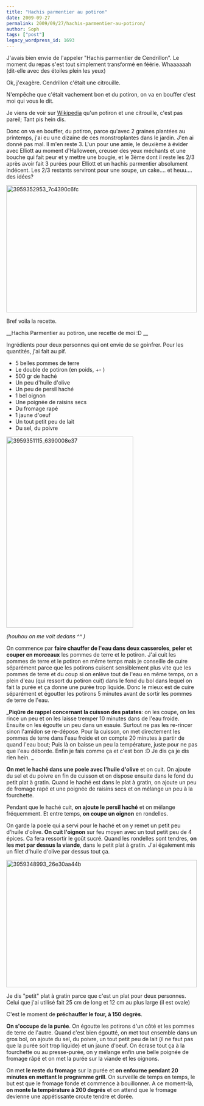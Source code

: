 ```yaml
---
title: "Hachis parmentier au potiron"
date: 2009-09-27
permalink: 2009/09/27/hachis-parmentier-au-potiron/
author: Soph
tags: ["post"]
legacy_wordpress_id: 1693
---
```


J'avais bien envie de l'appeler "Hachis parmentier de Cendrillon". Le moment du repas s'est tout simplement transformé en féérie. Whaaaaaah (dit-elle avec des étoiles plein les yeux)

Ok, j'exagère. Cendrillon c'était une citrouille.

N'empêche que c'était vachement bon et du potiron, on va en bouffer c'est moi qui vous le dit.

Je viens de voir sur [Wikipedia](http://fr.wikipedia.org/wiki/Potiron) qu'un potiron et une citrouille, c'est pas pareil; Tant pis hein dis.

Donc on va en bouffer, du potiron, parce qu'avec 2 graines plantées au printemps, j'ai eu une dizaine de ces monstroplantes dans le jardin. J'en ai donné pas mal. Il m'en reste 3. L'un pour une amie, le deuxième à évider avec Elliott au moment d'Halloween, creuser des yeux méchants et une bouche qui fait peur et y mettre une bougie, et le 3ème dont il reste les 2/3 après avoir fait 3 purées pour Elliott et un hachis parmentier absolument indécent. Les 2/3 restants serviront pour une soupe, un cake.... et heuu.... des idées?

<img class="alignnone size-full wp-image-1694" title="3959352953_7c4390c6fc" src="https://64k.be/wp-content/uploads/2009/09/3959352953_7c4390c6fc.jpg" alt="3959352953_7c4390c6fc" width="500" height="333" />

Bref voila la recette.

<!-- excerpt -->

__Hachis Parmentier au potiron, une recette de moi :D __

Ingrédients pour deux personnes qui ont envie de se goinfrer. Pour les quantités, j'ai fait au pif.
<ul>
	<li>5 belles pommes de terre</li>
	<li>Le double de potiron (en poids, +- )</li>
	<li>500 gr de haché</li>
	<li>Un peu d'huile d'olive</li>
	<li>Un peu de persil haché</li>
	<li>1 bel oignon</li>
	<li>Une poignée de raisins secs</li>
	<li>Du fromage rapé</li>
	<li>1 jaune d'oeuf</li>
	<li>Un tout petit peu de lait</li>
	<li>Du sel, du poivre</li>
</ul>
<img class="alignnone size-full wp-image-1695" title="3959351115_6390008e37" src="https://64k.be/wp-content/uploads/2009/09/3959351115_6390008e37.jpg" alt="3959351115_6390008e37" width="333" height="500" />

_(houhou on me voit dedans ^^ )_

On commence par __faire chauffer de l'eau dans deux casseroles__, __peler et couper en morceaux__ les pommes de terre et le potiron. J'ai cuit les pommes de terre et le potiron en même temps mais je conseille de cuire séparément parce que les potirons cuisent sensiblement plus vite que les pommes de terre et du coup si on enlève tout de l'eau en même temps, on a plein d'eau (qui ressort du potiron cuit) dans le fond du bol dans lequel on fait la purée et ça donne une purée trop liquide. Donc le mieux est de cuire séparément et égoutter les potirons 5 minutes avant de sortir les pommes de terre de l'eau.

___Piqûre de rappel concernant la cuisson des patates__: on les coupe, on les rince un peu et on les laisse tremper 10 minutes dans de l'eau froide. Ensuite on les égoutte un peu dans un essuie. Surtout ne pas les re-rincer sinon l'amidon se re-dépose. Pour la cuisson, on met directement les pommes de terre dans l'eau froide et on compte 20 minutes à partir de quand l'eau bout; Puis là on baisse un peu la température, juste pour ne pas que l'eau déborde. Enfin je fais comme ça et c'est bon :D Je dis ça je dis rien hein.
_

__On met le haché dans une poele avec l'huile d'olive__ et on cuit. On ajoute du sel et du poivre en fin de cuisson et on dispose ensuite dans le fond du petit plat à gratin. Quand le haché est dans le plat à gratin, on ajoute un peu de fromage rapé et une poignée de raisins secs et on mélange un peu à la fourchette.

Pendant que le haché cuit, __on ajoute le persil haché__ et on mélange fréquemment. Et entre temps, __on coupe un oignon__ en rondelles.

On garde la poele qui a servi pour le haché et on y remet un petit peu d'huile d'olive. __On cuit l'oignon__ sur feu moyen avec un tout petit peu de 4 épices. Ca fera ressortir le goût sucré. Quand les rondelles sont tendres, __on les met par dessus la viande__, dans le petit plat à gratin. J'ai également mis un filet d'huile d'olive par dessus tout ça.

<img class="alignnone size-full wp-image-1696" title="3959348993_26e30aa44b" src="https://64k.be/wp-content/uploads/2009/09/3959348993_26e30aa44b.jpg" alt="3959348993_26e30aa44b" width="500" height="333" />

Je dis "petit" plat à gratin parce que c'est un plat pour deux personnes. Celui que j'ai utilisé fait 25 cm de long et 12 cm au plus large (il est ovale)

C'est le moment de __préchauffer le four, à 150 degrès__.

__On s'occupe de la purée__. On égoutte les potirons d'un côté et les pommes de terre de l'autre. Quand c'est bien égoutté, on met tout ensemble dans un gros bol, on ajoute du sel, du poivre, un tout petit peu de lait (il ne faut pas que la purée soit trop liquide) et un jaune d'oeuf. On écrase tout ça à la fourchette ou au presse-purée, on y mélange enfin une belle poignée de fromage râpé et on met la purée sur la viande et les oignons.

On met __le reste du fromage__ sur la purée et __on enfourne pendant 20 minutes en mettant le programme grill__. On surveille de temps en temps, le but est que le fromage fonde et commence à bouillonner. A ce moment-là, __on monte la température à 200 degrés__ et on attend que le fromage devienne une appétissante croute tendre et dorée.
